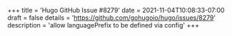 +++
title = 'Hugo GitHub Issue #8279'
date = 2021-11-04T10:08:33-07:00
draft = false
details = 'https://github.com/gohugoio/hugo/issues/8279'
description = 'allow languagePrefix to be defined via config'
+++
